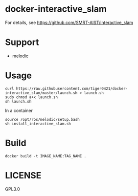 # docker-interactive_slam
For details, see https://github.com/SMRT-AIST/interactive_slam

# Support
- melodic

# Usage

```
curl https://raw.githubusercontent.com/tiger0421/docker-interactive_slam/master/launch.sh > launch.sh
sudo chmod a+x launch.sh
sh launch.sh 
```
In a container  
```
source /opt/ros/melodic/setup.bash
sh install_interactive_slam.sh
```

# Build
```
docker build -t IMAGE_NAME:TAG_NAME . 
```

# LICENSE
GPL3.0
